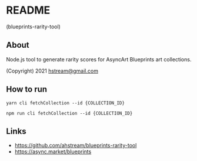 # README 

(blueprints-rarity-tool)

## About

Node.js tool to generate rarity scores for AsyncArt Blueprints art collections.

(Copyright) 2021 hstream@gmail.com

## How to run

```
yarn cli fetchCollection --id {COLLECTION_ID}
```

```
npm run cli fetchCollection --id {COLLECTION_ID}
```

## Links

- https://github.com/ahstream/blueprints-rarity-tool
- https://async.market/blueprints
